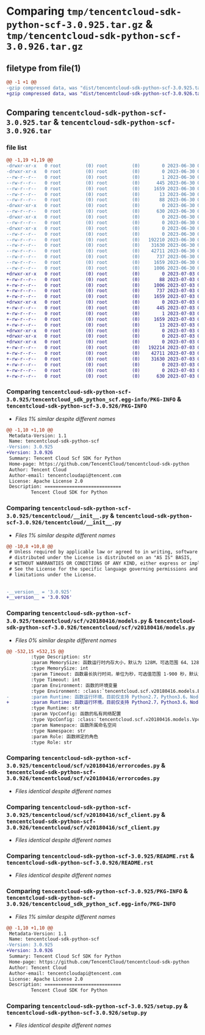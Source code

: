 # Comparing `tmp/tencentcloud-sdk-python-scf-3.0.925.tar.gz` & `tmp/tencentcloud-sdk-python-scf-3.0.926.tar.gz`

## filetype from file(1)

```diff
@@ -1 +1 @@
-gzip compressed data, was "dist/tencentcloud-sdk-python-scf-3.0.925.tar", last modified: Fri Jun 30 02:20:18 2023, max compression
+gzip compressed data, was "dist/tencentcloud-sdk-python-scf-3.0.926.tar", last modified: Mon Jul  3 00:32:50 2023, max compression
```

## Comparing `tencentcloud-sdk-python-scf-3.0.925.tar` & `tencentcloud-sdk-python-scf-3.0.926.tar`

### file list

```diff
@@ -1,19 +1,19 @@
-drwxr-xr-x   0 root         (0) root         (0)        0 2023-06-30 02:20:18.000000 tencentcloud-sdk-python-scf-3.0.925/
-drwxr-xr-x   0 root         (0) root         (0)        0 2023-06-30 02:20:18.000000 tencentcloud-sdk-python-scf-3.0.925/tencentcloud_sdk_python_scf.egg-info/
--rw-r--r--   0 root         (0) root         (0)        1 2023-06-30 02:20:18.000000 tencentcloud-sdk-python-scf-3.0.925/tencentcloud_sdk_python_scf.egg-info/dependency_links.txt
--rw-r--r--   0 root         (0) root         (0)      445 2023-06-30 02:20:18.000000 tencentcloud-sdk-python-scf-3.0.925/tencentcloud_sdk_python_scf.egg-info/SOURCES.txt
--rw-r--r--   0 root         (0) root         (0)     1659 2023-06-30 02:20:18.000000 tencentcloud-sdk-python-scf-3.0.925/tencentcloud_sdk_python_scf.egg-info/PKG-INFO
--rw-r--r--   0 root         (0) root         (0)       13 2023-06-30 02:20:18.000000 tencentcloud-sdk-python-scf-3.0.925/tencentcloud_sdk_python_scf.egg-info/top_level.txt
--rw-r--r--   0 root         (0) root         (0)       88 2023-06-30 02:20:18.000000 tencentcloud-sdk-python-scf-3.0.925/setup.cfg
-drwxr-xr-x   0 root         (0) root         (0)        0 2023-06-30 02:20:18.000000 tencentcloud-sdk-python-scf-3.0.925/tencentcloud/
--rw-r--r--   0 root         (0) root         (0)      630 2023-06-30 02:20:18.000000 tencentcloud-sdk-python-scf-3.0.925/tencentcloud/__init__.py
-drwxr-xr-x   0 root         (0) root         (0)        0 2023-06-30 02:20:18.000000 tencentcloud-sdk-python-scf-3.0.925/tencentcloud/scf/
--rw-r--r--   0 root         (0) root         (0)        0 2023-06-30 02:20:18.000000 tencentcloud-sdk-python-scf-3.0.925/tencentcloud/scf/__init__.py
-drwxr-xr-x   0 root         (0) root         (0)        0 2023-06-30 02:20:18.000000 tencentcloud-sdk-python-scf-3.0.925/tencentcloud/scf/v20180416/
--rw-r--r--   0 root         (0) root         (0)        0 2023-06-30 02:20:18.000000 tencentcloud-sdk-python-scf-3.0.925/tencentcloud/scf/v20180416/__init__.py
--rw-r--r--   0 root         (0) root         (0)   192210 2023-06-30 02:20:18.000000 tencentcloud-sdk-python-scf-3.0.925/tencentcloud/scf/v20180416/models.py
--rw-r--r--   0 root         (0) root         (0)    31630 2023-06-30 02:20:18.000000 tencentcloud-sdk-python-scf-3.0.925/tencentcloud/scf/v20180416/errorcodes.py
--rw-r--r--   0 root         (0) root         (0)    42711 2023-06-30 02:20:18.000000 tencentcloud-sdk-python-scf-3.0.925/tencentcloud/scf/v20180416/scf_client.py
--rw-r--r--   0 root         (0) root         (0)      737 2023-06-30 02:20:18.000000 tencentcloud-sdk-python-scf-3.0.925/README.rst
--rw-r--r--   0 root         (0) root         (0)     1659 2023-06-30 02:20:18.000000 tencentcloud-sdk-python-scf-3.0.925/PKG-INFO
--rw-r--r--   0 root         (0) root         (0)     1006 2023-06-30 02:20:18.000000 tencentcloud-sdk-python-scf-3.0.925/setup.py
+drwxr-xr-x   0 root         (0) root         (0)        0 2023-07-03 00:32:50.000000 tencentcloud-sdk-python-scf-3.0.926/
+-rw-r--r--   0 root         (0) root         (0)       88 2023-07-03 00:32:50.000000 tencentcloud-sdk-python-scf-3.0.926/setup.cfg
+-rw-r--r--   0 root         (0) root         (0)     1006 2023-07-03 00:32:50.000000 tencentcloud-sdk-python-scf-3.0.926/setup.py
+-rw-r--r--   0 root         (0) root         (0)      737 2023-07-03 00:32:50.000000 tencentcloud-sdk-python-scf-3.0.926/README.rst
+-rw-r--r--   0 root         (0) root         (0)     1659 2023-07-03 00:32:50.000000 tencentcloud-sdk-python-scf-3.0.926/PKG-INFO
+drwxr-xr-x   0 root         (0) root         (0)        0 2023-07-03 00:32:50.000000 tencentcloud-sdk-python-scf-3.0.926/tencentcloud_sdk_python_scf.egg-info/
+-rw-r--r--   0 root         (0) root         (0)      445 2023-07-03 00:32:50.000000 tencentcloud-sdk-python-scf-3.0.926/tencentcloud_sdk_python_scf.egg-info/SOURCES.txt
+-rw-r--r--   0 root         (0) root         (0)        1 2023-07-03 00:32:50.000000 tencentcloud-sdk-python-scf-3.0.926/tencentcloud_sdk_python_scf.egg-info/dependency_links.txt
+-rw-r--r--   0 root         (0) root         (0)     1659 2023-07-03 00:32:50.000000 tencentcloud-sdk-python-scf-3.0.926/tencentcloud_sdk_python_scf.egg-info/PKG-INFO
+-rw-r--r--   0 root         (0) root         (0)       13 2023-07-03 00:32:50.000000 tencentcloud-sdk-python-scf-3.0.926/tencentcloud_sdk_python_scf.egg-info/top_level.txt
+drwxr-xr-x   0 root         (0) root         (0)        0 2023-07-03 00:32:50.000000 tencentcloud-sdk-python-scf-3.0.926/tencentcloud/
+drwxr-xr-x   0 root         (0) root         (0)        0 2023-07-03 00:32:50.000000 tencentcloud-sdk-python-scf-3.0.926/tencentcloud/scf/
+drwxr-xr-x   0 root         (0) root         (0)        0 2023-07-03 00:32:50.000000 tencentcloud-sdk-python-scf-3.0.926/tencentcloud/scf/v20180416/
+-rw-r--r--   0 root         (0) root         (0)   192214 2023-07-03 00:32:50.000000 tencentcloud-sdk-python-scf-3.0.926/tencentcloud/scf/v20180416/models.py
+-rw-r--r--   0 root         (0) root         (0)    42711 2023-07-03 00:32:50.000000 tencentcloud-sdk-python-scf-3.0.926/tencentcloud/scf/v20180416/scf_client.py
+-rw-r--r--   0 root         (0) root         (0)    31630 2023-07-03 00:32:50.000000 tencentcloud-sdk-python-scf-3.0.926/tencentcloud/scf/v20180416/errorcodes.py
+-rw-r--r--   0 root         (0) root         (0)        0 2023-07-03 00:32:50.000000 tencentcloud-sdk-python-scf-3.0.926/tencentcloud/scf/v20180416/__init__.py
+-rw-r--r--   0 root         (0) root         (0)        0 2023-07-03 00:32:50.000000 tencentcloud-sdk-python-scf-3.0.926/tencentcloud/scf/__init__.py
+-rw-r--r--   0 root         (0) root         (0)      630 2023-07-03 00:32:50.000000 tencentcloud-sdk-python-scf-3.0.926/tencentcloud/__init__.py
```

### Comparing `tencentcloud-sdk-python-scf-3.0.925/tencentcloud_sdk_python_scf.egg-info/PKG-INFO` & `tencentcloud-sdk-python-scf-3.0.926/PKG-INFO`

 * *Files 1% similar despite different names*

```diff
@@ -1,10 +1,10 @@
 Metadata-Version: 1.1
 Name: tencentcloud-sdk-python-scf
-Version: 3.0.925
+Version: 3.0.926
 Summary: Tencent Cloud Scf SDK for Python
 Home-page: https://github.com/TencentCloud/tencentcloud-sdk-python
 Author: Tencent Cloud
 Author-email: tencentcloudapi@tencent.com
 License: Apache License 2.0
 Description: ============================
         Tencent Cloud SDK for Python
```

### Comparing `tencentcloud-sdk-python-scf-3.0.925/tencentcloud/__init__.py` & `tencentcloud-sdk-python-scf-3.0.926/tencentcloud/__init__.py`

 * *Files 1% similar despite different names*

```diff
@@ -10,8 +10,8 @@
 # Unless required by applicable law or agreed to in writing, software
 # distributed under the License is distributed on an "AS IS" BASIS,
 # WITHOUT WARRANTIES OR CONDITIONS OF ANY KIND, either express or implied.
 # See the License for the specific language governing permissions and
 # limitations under the License.
 
 
-__version__ = '3.0.925'
+__version__ = '3.0.926'
```

### Comparing `tencentcloud-sdk-python-scf-3.0.925/tencentcloud/scf/v20180416/models.py` & `tencentcloud-sdk-python-scf-3.0.926/tencentcloud/scf/v20180416/models.py`

 * *Files 0% similar despite different names*

```diff
@@ -532,15 +532,15 @@
         :type Description: str
         :param MemorySize: 函数运行时内存大小，默认为 128M，可选范围 64、128MB-3072MB，并且以 128MB 为阶梯
         :type MemorySize: int
         :param Timeout: 函数最长执行时间，单位为秒，可选值范围 1-900 秒，默认为 3 秒
         :type Timeout: int
         :param Environment: 函数的环境变量
         :type Environment: :class:`tencentcloud.scf.v20180416.models.Environment`
-        :param Runtime: 函数运行环境，目前仅支持 Python2.7，Python3.6，Nodejs6.10，Nodejs8.9，Nodejs10.15，Nodejs12.16， Php5， Php7，Go1，Java8 和 CustomRuntime，默认Python2.7
+        :param Runtime: 函数运行环境，目前仅支持 Python2.7，Python3.6，Nodejs6.10，Nodejs8.9，Nodejs10.15，Nodejs12.16， Php5.2， Php7.4，Go1，Java8 和 CustomRuntime，默认Python2.7
         :type Runtime: str
         :param VpcConfig: 函数的私有网络配置
         :type VpcConfig: :class:`tencentcloud.scf.v20180416.models.VpcConfig`
         :param Namespace: 函数所属命名空间
         :type Namespace: str
         :param Role: 函数绑定的角色
         :type Role: str
```

### Comparing `tencentcloud-sdk-python-scf-3.0.925/tencentcloud/scf/v20180416/errorcodes.py` & `tencentcloud-sdk-python-scf-3.0.926/tencentcloud/scf/v20180416/errorcodes.py`

 * *Files identical despite different names*

### Comparing `tencentcloud-sdk-python-scf-3.0.925/tencentcloud/scf/v20180416/scf_client.py` & `tencentcloud-sdk-python-scf-3.0.926/tencentcloud/scf/v20180416/scf_client.py`

 * *Files identical despite different names*

### Comparing `tencentcloud-sdk-python-scf-3.0.925/README.rst` & `tencentcloud-sdk-python-scf-3.0.926/README.rst`

 * *Files identical despite different names*

### Comparing `tencentcloud-sdk-python-scf-3.0.925/PKG-INFO` & `tencentcloud-sdk-python-scf-3.0.926/tencentcloud_sdk_python_scf.egg-info/PKG-INFO`

 * *Files 1% similar despite different names*

```diff
@@ -1,10 +1,10 @@
 Metadata-Version: 1.1
 Name: tencentcloud-sdk-python-scf
-Version: 3.0.925
+Version: 3.0.926
 Summary: Tencent Cloud Scf SDK for Python
 Home-page: https://github.com/TencentCloud/tencentcloud-sdk-python
 Author: Tencent Cloud
 Author-email: tencentcloudapi@tencent.com
 License: Apache License 2.0
 Description: ============================
         Tencent Cloud SDK for Python
```

### Comparing `tencentcloud-sdk-python-scf-3.0.925/setup.py` & `tencentcloud-sdk-python-scf-3.0.926/setup.py`

 * *Files identical despite different names*

